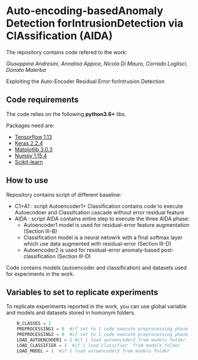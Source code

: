 # Auto-encoding-basedAnomaly  Detection  forIntrusionDetection   via   ClAssification (AIDA)

The repository contains code refered to the work:

_Giuseppina Andresini, Annalisa Appice, Nicola Di Mauro, Corrado Loglisci, Donato Malerba_

Exploiting the Auto-Encoder Residual Error forIntrusion Detection 


## Code requirements

The code relies on the following **python3.6+** libs.

Packages need are:
* [Tensorflow 1.13](https://www.tensorflow.org/) 
* [Keras 2.2.4](https://github.com/keras-team/keras) 
* [Matplotlib 3.0.3](https://matplotlib.org/)
* [Numpy 1.15.4](https://www.numpy.org/)
* [Scikit-learn](https://scikit-learn.org/stable/)


## How to use
Repository contains script of different baseline:
* C1+A1 : script Autoencoder1+ Classification contains code to execute Autoecndoer and Classifcation cascade without error residual feature
* AIDA : script AIDA contains entire step to execute the three AIDA phase: 
  * Autoencoder1 model is used for residual-error feature augmentation (Section III-B)
  * Classification model is a neural netowrk with a final softmax layer which use data augmented with residual-error (Section     III-D)
  * Autoencoder2 is used for residual-error anomaly-based post-classification (Section III-D)
  
 Code contains models (autoencoder and classification) and datasets used for experiments in the work.
  

## Variables to set to replicate experiments

To replicate experiments reported in the work, you can use global variable and models and datasets stored in homonym folders.


```python
    N_CLASSES = 2
    PREPROCESSING1 = 0  #if set to 1 code execute preprocessing phase ( categorical to numeric, one-hot encode, standard    scale) on original date
    PREPROCESSING2 = 0  #if set to 1 code execute preprocessing phase ( categorical to numeric, one-hot encode, standard  scale) on data augmented
    LOAD_AUTOENCODER1 = 1 #if 1 load autoencoder1 from models folder
    LOAD_CLASSIFIER = 1  #if 1 load classifier  from models folder
    LOAD_MODEL = 1  #if 1 load autoencoder2 from models folder
```


